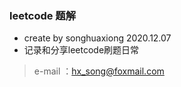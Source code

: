 ### leetcode 题解

* create by songhuaxiong 2020.12.07
* 记录和分享leetcode刷题日常

> e-mail ：hx_song@foxmail.com  
